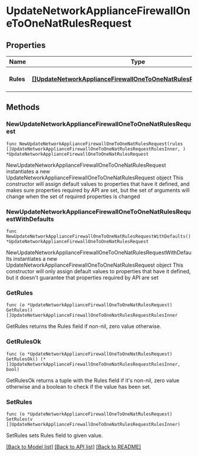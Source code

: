 # UpdateNetworkApplianceFirewallOneToOneNatRulesRequest

## Properties

Name | Type | Description | Notes
------------ | ------------- | ------------- | -------------
**Rules** | [**[]UpdateNetworkApplianceFirewallOneToOneNatRulesRequestRulesInner**](UpdateNetworkApplianceFirewallOneToOneNatRulesRequestRulesInner.md) | An array of 1:1 nat rules | 

## Methods

### NewUpdateNetworkApplianceFirewallOneToOneNatRulesRequest

`func NewUpdateNetworkApplianceFirewallOneToOneNatRulesRequest(rules []UpdateNetworkApplianceFirewallOneToOneNatRulesRequestRulesInner, ) *UpdateNetworkApplianceFirewallOneToOneNatRulesRequest`

NewUpdateNetworkApplianceFirewallOneToOneNatRulesRequest instantiates a new UpdateNetworkApplianceFirewallOneToOneNatRulesRequest object
This constructor will assign default values to properties that have it defined,
and makes sure properties required by API are set, but the set of arguments
will change when the set of required properties is changed

### NewUpdateNetworkApplianceFirewallOneToOneNatRulesRequestWithDefaults

`func NewUpdateNetworkApplianceFirewallOneToOneNatRulesRequestWithDefaults() *UpdateNetworkApplianceFirewallOneToOneNatRulesRequest`

NewUpdateNetworkApplianceFirewallOneToOneNatRulesRequestWithDefaults instantiates a new UpdateNetworkApplianceFirewallOneToOneNatRulesRequest object
This constructor will only assign default values to properties that have it defined,
but it doesn't guarantee that properties required by API are set

### GetRules

`func (o *UpdateNetworkApplianceFirewallOneToOneNatRulesRequest) GetRules() []UpdateNetworkApplianceFirewallOneToOneNatRulesRequestRulesInner`

GetRules returns the Rules field if non-nil, zero value otherwise.

### GetRulesOk

`func (o *UpdateNetworkApplianceFirewallOneToOneNatRulesRequest) GetRulesOk() (*[]UpdateNetworkApplianceFirewallOneToOneNatRulesRequestRulesInner, bool)`

GetRulesOk returns a tuple with the Rules field if it's non-nil, zero value otherwise
and a boolean to check if the value has been set.

### SetRules

`func (o *UpdateNetworkApplianceFirewallOneToOneNatRulesRequest) SetRules(v []UpdateNetworkApplianceFirewallOneToOneNatRulesRequestRulesInner)`

SetRules sets Rules field to given value.



[[Back to Model list]](../README.md#documentation-for-models) [[Back to API list]](../README.md#documentation-for-api-endpoints) [[Back to README]](../README.md)


